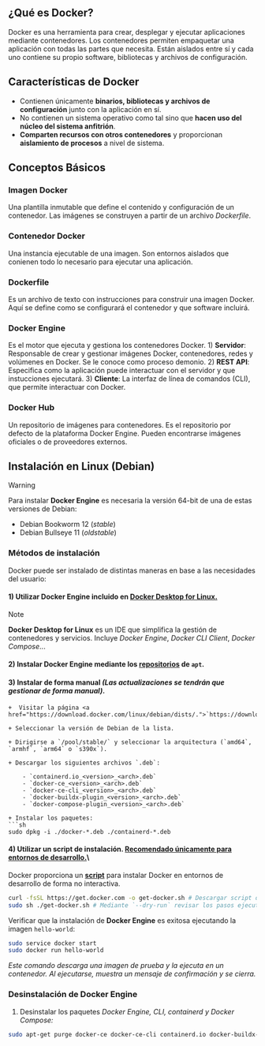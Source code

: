 ## ¿Qué es Docker?
Docker es una herramienta para crear, desplegar y ejecutar aplicaciones mediante contenedores.
Los contenedores permiten empaquetar una aplicación con todas las partes que necesita. 
Están aislados entre sí y cada uno contiene su propio software, bibliotecas y archivos de configuración.

## Características de Docker
* Contienen únicamente **binarios, bibliotecas y archivos de configuración** junto con la aplicación en sí.
* No contienen un sistema operativo como tal sino que **hacen uso del núcleo del sistema anfitrión**.
* **Comparten recursos con otros contenedores** y proporcionan **aislamiento de procesos** a nivel de sistema.

## Conceptos Básicos
### Imagen Docker
Una plantilla inmutable que define el contenido y configuración de un contenedor. Las imágenes se construyen a partir de un archivo _Dockerfile_.
### Contenedor Docker
Una instancia ejecutable de una imagen. Son entornos aislados que conienen todo lo necesario para ejecutar una aplicación.
### Dockerfile
Es un archivo de texto con instrucciones para construir una imagen Docker.
Aquí se define como se configurará el contenedor y que software incluirá.
### Docker Engine
Es el motor que ejecuta y gestiona los contenedores Docker.
    1) **Servidor**: Responsable de crear y gestionar imágenes Docker, contenedores, redes y volúmenes en Docker. Se le conoce como proceso demonio.
    2) **REST API**: Especifica como la aplicación puede interactuar con el servidor y que instucciones ejecutará.
    3) **Cliente**: La interfaz de línea de comandos (CLI), que permite interactuar con Docker.
### Docker Hub
Un repositorio de imágenes para contenedores. Es el repositorio por defecto de la plataforma Docker Engine. Pueden encontrarse imágenes oficiales o de proveedores externos.

## Instalación en Linux (Debian)
> [!WARNING]
> Para instalar **Docker Engine** es necesaria la versión 64-bit de una de estas versiones de Debian:
> + Debian Bookworm 12 (_stable_)
> + Debian Bullseye 11 (_oldstable_)
### Métodos de instalación
Docker puede ser instalado de distintas maneras en base a las necesidades del usuario:
#### 1) Utilizar **Docker Engine** incluido en <a href="https://desktop.docker.com/linux/main/amd64/157355/docker-desktop-amd64.deb?utm_source=docker&utm_medium=webreferral&utm_campaign=docs-driven-download-linux-amd64">Docker Desktop for Linux.</a>
> [!NOTE]
> **Docker Desktop for Linux** es un IDE que simplifica la gestión de contenedores y servicios. Incluye _Docker Engine_, _Docker CLI Client_, _Docker Compose_...
#### 2) Instalar **Docker Engine** mediante los <a href="https://docs.docker.com/engine/install/debian/#install-using-the-repository">repositorios</a> de `apt`.

#### 3) Instalar de forma manual _(Las actualizaciones se tendrán que gestionar de forma manual)_.
    +  Visitar la página <a href="https://download.docker.com/linux/debian/dists/.">`https://download.docker.com/linux/debian/dists/`</a>

    + Seleccionar la versión de Debian de la lista.

    + Dirigirse a `/pool/stable/` y seleccionar la arquitectura (`amd64`, `armhf`, `arm64` o `s390x`).

    + Descargar los siguientes archivos `.deb`:

        - `containerd.io_<version>_<arch>.deb`
        - `docker-ce_<version>_<arch>.deb`
        - `docker-ce-cli_<version>_<arch>.deb`
        - `docker-buildx-plugin_<version>_<arch>.deb`
        - `docker-compose-plugin_<version>_<arch>.deb`

    + Instalar los paquetes:
    ```sh
    sudo dpkg -i ./docker-*.deb ./containerd-*.deb
#### 4) Utilizar un script de instalación. <ins>Recomendado únicamente para entornos de desarrollo.</ins>\
Docker proporciona un **<a href="https://get.docker.com/">script</a>** para instalar Docker en entornos de desarrollo de forma no interactiva.
```sh
curl -fsSL https://get.docker.com -o get-docker.sh # Descargar script de instalación.
sudo sh ./get-docker.sh # Mediante `--dry-run` revisar los pasos ejecutará el script.
```
Verificar que la instalación de **Docker Engine** es exitosa ejecutando la imagen `hello-world`:
```sh
sudo service docker start
sudo docker run hello-world
```
_Este comando descarga una imagen de prueba y la ejecuta en un contenedor. Al ejecutarse, muestra un mensaje de confirmación y se cierra._

### Desinstalación de Docker Engine
1) Desinstalar los paquetes _Docker Engine, CLI, containerd y Docker Compose:_
```bash
sudo apt-get purge docker-ce docker-ce-cli containerd.io docker-buildx-plugin docker-compose-plugin docker-ce-rootless-extras
```